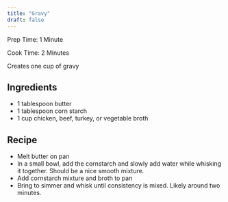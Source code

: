 ```yaml
---
title: "Gravy"
draft: false
---
```


Prep Time: 1 Minute


Cook Time: 2 Minutes


Creates one cup of gravy

## Ingredients
- 1 tablespoon butter
- 1 tablespoon corn starch
- 1 cup chicken, beef, turkey, or vegetable broth


## Recipe

- Melt butter on pan
- In a small bowl, add the cornstarch and slowly add water while whisking it together. Should be a nice smooth mixture.
- Add cornstarch mixture and broth to pan
- Bring to simmer and whisk until consistency is mixed. Likely around two minutes.
